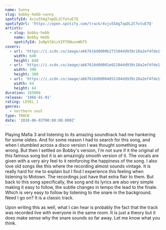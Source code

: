 ```yaml
---
name: Sunny
slug: bobby-hebb-sunny
spotifyId: 4vju55Ag7apDL2CfotuE7Q
spotifyUrl: 'https://open.spotify.com/track/4vju55Ag7apDL2CfotuE7Q'
artists:
  - slug: bobby-hebb
    name: Bobby Hebb
    spotifyId: 2uNpV18izVIP7DNusoWbT5
covers:
  - url: 'https://i.scdn.co/image/ab67616d0000b273104dd939c10a2ef4fde1f1df'
    width: 640
    height: 640
  - url: 'https://i.scdn.co/image/ab67616d00001e02104dd939c10a2ef4fde1f1df'
    width: 300
    height: 300
  - url: 'https://i.scdn.co/image/ab67616d00004851104dd939c10a2ef4fde1f1df'
    width: 64
    height: 64
duration: 165066
release: '1966-01-01'
rating: LEVEL_1
genres:
  - northern soul
type: TRACK
date: '2018-06-03T00:00:00.000Z'
---
```

Playing Mafia 3 and listening to its amazing soundtrack had me hankering for some oldies.
And for some reason I had to search for this song, and when I stumbled across a disco version
I was thought something was wrong. But then I settled on Bobby's version, I'm not sure if
it the original of this famous song but it is an amazingly smooth version of it. The vocals
are given with a very airy feel to it reinforcing the happiness of the song. I also love
old songs like this where the recording almost sounds vintage. It is really hard for me to
explain but I find I experience this feeling when listening to Motown. The recordings just
have that extra flair to them. But back to this song specifically, the song and its lyrics
are also very simple making it easy to follow, the subtle changes in tempo the lead to the
finale. Which is very easy to follow by listening to the snare in the background. Need I go
on? It is a classic track.

Upon writing this as well, what I can hear is probably the fact that the track was recorded
live with everyone in the same room. It is just a theory but it does make sense why the snare
sounds so far away. Let me know what you think.
